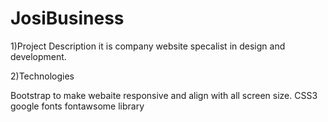 # JosiBusiness
1)Project Description it is company website specalist in design and development.

2)Technologies

Bootstrap to make webaite responsive and align with all screen size.
CSS3
google fonts
fontawsome library
